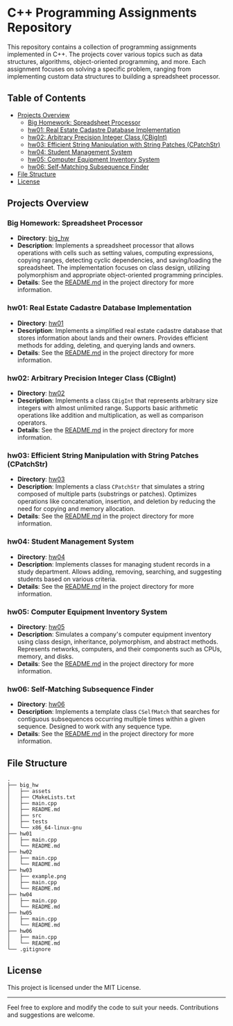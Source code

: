# C++ Programming Assignments Repository

This repository contains a collection of programming assignments implemented in C++. The projects cover various topics such as data structures, algorithms, object-oriented programming, and more. Each assignment focuses on solving a specific problem, ranging from implementing custom data structures to building a spreadsheet processor.

## Table of Contents

- [Projects Overview](#projects-overview)
    - [Big Homework: Spreadsheet Processor](#big-homework-spreadsheet-processor)
    - [hw01: Real Estate Cadastre Database Implementation](#hw01-real-estate-cadastre-database-implementation)
    - [hw02: Arbitrary Precision Integer Class (CBigInt)](#hw02-arbitrary-precision-integer-class-cbigint)
    - [hw03: Efficient String Manipulation with String Patches (CPatchStr)](#hw03-efficient-string-manipulation-with-string-patches-cpatchstr)
    - [hw04: Student Management System](#hw04-student-management-system)
    - [hw05: Computer Equipment Inventory System](#hw05-computer-equipment-inventory-system)
    - [hw06: Self-Matching Subsequence Finder](#hw06-self-matching-subsequence-finder)
- [File Structure](#file-structure)
- [License](#license)

## Projects Overview

### Big Homework: Spreadsheet Processor

- **Directory**: [big_hw](big_hw)
- **Description**: Implements a spreadsheet processor that allows operations with cells such as setting values, computing expressions, copying ranges, detecting cyclic dependencies, and saving/loading the spreadsheet. The implementation focuses on class design, utilizing polymorphism and appropriate object-oriented programming principles.
- **Details**: See the [README.md](big_hw/README.md) in the project directory for more information.

### hw01: Real Estate Cadastre Database Implementation

- **Directory**: [hw01](hw01)
- **Description**: Implements a simplified real estate cadastre database that stores information about lands and their owners. Provides efficient methods for adding, deleting, and querying lands and owners.
- **Details**: See the [README.md](hw01/README.md) in the project directory for more information.

### hw02: Arbitrary Precision Integer Class (CBigInt)

- **Directory**: [hw02](hw02)
- **Description**: Implements a class `CBigInt` that represents arbitrary size integers with almost unlimited range. Supports basic arithmetic operations like addition and multiplication, as well as comparison operators.
- **Details**: See the [README.md](hw02/README.md) in the project directory for more information.

### hw03: Efficient String Manipulation with String Patches (CPatchStr)

- **Directory**: [hw03](hw03)
- **Description**: Implements a class `CPatchStr` that simulates a string composed of multiple parts (substrings or patches). Optimizes operations like concatenation, insertion, and deletion by reducing the need for copying and memory allocation.
- **Details**: See the [README.md](hw03/README.md) in the project directory for more information.

### hw04: Student Management System

- **Directory**: [hw04](hw04)
- **Description**: Implements classes for managing student records in a study department. Allows adding, removing, searching, and suggesting students based on various criteria.
- **Details**: See the [README.md](hw04/README.md) in the project directory for more information.

### hw05: Computer Equipment Inventory System

- **Directory**: [hw05](hw05)
- **Description**: Simulates a company's computer equipment inventory using class design, inheritance, polymorphism, and abstract methods. Represents networks, computers, and their components such as CPUs, memory, and disks.
- **Details**: See the [README.md](hw05/README.md) in the project directory for more information.

### hw06: Self-Matching Subsequence Finder

- **Directory**: [hw06](hw06)
- **Description**: Implements a template class `CSelfMatch` that searches for contiguous subsequences occurring multiple times within a given sequence. Designed to work with any sequence type.
- **Details**: See the [README.md](hw06/README.md) in the project directory for more information.

## File Structure

```
.
├── big_hw
│   ├── assets
│   ├── CMakeLists.txt
│   ├── main.cpp
│   ├── README.md
│   ├── src
│   ├── tests
│   └── x86_64-linux-gnu
├── hw01
│   ├── main.cpp
│   └── README.md
├── hw02
│   ├── main.cpp
│   └── README.md
├── hw03
│   ├── example.png
│   ├── main.cpp
│   └── README.md
├── hw04
│   ├── main.cpp
│   └── README.md
├── hw05
│   ├── main.cpp
│   └── README.md
├── hw06
│   ├── main.cpp
│   └── README.md
└── .gitignore
```

## License

This project is licensed under the MIT License.

---

Feel free to explore and modify the code to suit your needs. Contributions and suggestions are welcome.